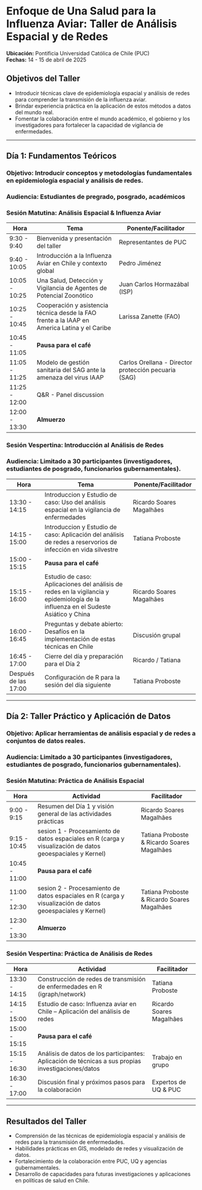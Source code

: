 # Enfoque de Una Salud para la Influenza Aviar: Taller de Análisis Espacial y de Redes

**Ubicación:** Pontificia Universidad Católica de Chile (PUC)  
**Fechas:** 14 - 15 de abril de 2025  

## Objetivos del Taller
- Introducir técnicas clave de epidemiología espacial y análisis de redes para comprender la transmisión de la influenza aviar.
- Brindar experiencia práctica en la aplicación de estos métodos a datos del mundo real.
- Fomentar la colaboración entre el mundo académico, el gobierno y los investigadores para fortalecer la capacidad de vigilancia de enfermedades.

---

## **Día 1: Fundamentos Teóricos**
### **Objetivo:** Introducir conceptos y metodologías fundamentales en epidemiología espacial y análisis de redes.  
### **Audiencia:** Estudiantes de pregrado, posgrado, académicos

### **Sesión Matutina: Análisis Espacial & Influenza Aviar**  
| Hora  | Tema | Ponente/Facilitador |
|-----------|------------------------------|----------------------|
| 9:30 - 9:40  | Bienvenida y presentación del taller | Representantes de PUC |
| 9:40 - 10:05  | Introducción a la Influenza Aviar en Chile y contexto global | Pedro Jiménez |
| 10:05 - 10:25  | Una Salud, Detección y Vigilancia de Agentes de Potencial Zoonótico | Juan Carlos Hormazábal (ISP) |
| 10:25 - 10:45  | Cooperación y asistencia técnica desde la FAO frente a la IAAP en America Latina y el Caribe | Larissa Zanette (FAO)|
| 10:45 - 11:05  | **Pausa para el café** |  |
| 11:05 - 11:25  | Modelo de gestión sanitaria del SAG ante la amenaza del virus IAAP | Carlos Orellana - Director protección pecuaria (SAG) |
| 11:25 - 12:00  | Q&R - Panel discussion |
| 12:00 - 13:30  | **Almuerzo** |  |

### **Sesión Vespertina: Introducción al Análisis de Redes**  
### **Audiencia:** Limitado a 30 participantes (investigadores, estudiantes de posgrado, funcionarios gubernamentales).  
| Hora  | Tema | Ponente/Facilitador |
|-----------|------------------------------|----------------------|
| 13:30 - 14:15  | Introduccion y Estudio de caso: Uso del análisis espacial en la vigilancia de enfermedades | Ricardo Soares Magalhães |
| 14:15 - 15:00  | Introduccion y Estudio de caso: Aplicación del análisis de redes a reservorios de infección en vida silvestre | Tatiana Proboste |
| 15:00 - 15:15  | **Pausa para el café** |  |
| 15:15 - 16:00  | Estudio de caso: Aplicaciones del análisis de redes en la vigilancia y epidemiología de la influenza en el Sudeste Asiático y China | Ricardo Soares Magalhães |
| 16:00 - 16:45  | Preguntas y debate abierto: Desafíos en la implementación de estas técnicas en Chile | Discusión grupal |
| 16:45 - 17:00  | Cierre del día y preparación para el Día 2 | Ricardo / Tatiana |
| Después de las 17:00 | Configuración de R para la sesión del día siguiente | Tatiana Proboste |

---

## **Día 2: Taller Práctico y Aplicación de Datos**
### **Objetivo:** Aplicar herramientas de análisis espacial y de redes a conjuntos de datos reales.  
### **Audiencia:** Limitado a 30 participantes (investigadores, estudiantes de posgrado, funcionarios gubernamentales).  

### **Sesión Matutina: Práctica de Análisis Espacial**  
| Hora  | Actividad | Facilitador |
|-----------|------------------------------|----------------------|
| 9:00 - 9:15  | Resumen del Día 1 y visión general de las actividades prácticas | Ricardo Soares Magalhães |
| 9:15 - 10:45  | sesion 1 - Procesamiento de datos espaciales en R (carga y visualización de datos geoespaciales y Kernel) | Tatiana Proboste & Ricardo Soares Magalhães
| 10:45 - 11:00  | **Pausa para el café** | 
| 11:00 - 12:30  | sesion 2 -  Procesamiento de datos espaciales en R (carga y visualización de datos geoespaciales y Kernel)  | Tatiana Proboste & Ricardo Soares Magalhães
| 12:30 - 13:30  | **Almuerzo** |  

### **Sesión Vespertina: Práctica de Análisis de Redes**  
| Hora  | Actividad | Facilitador |
|-----------|------------------------------|----------------------|
| 13:30 - 14:15  | Construcción de redes de transmisión de enfermedades en R (igraph/network) | Tatiana Proboste |
| 14:15 - 15:00  | Estudio de caso: Influenza aviar en Chile – Aplicación del análisis de redes | Ricardo Soares Magalhães |
| 15:00 - 15:15  | **Pausa para el café** |  |
| 15:15 - 16:30  | Análisis de datos de los participantes: Aplicación de técnicas a sus propias investigaciones/datos | Trabajo en grupo |
| 16:30 - 17:00  | Discusión final y próximos pasos para la colaboración | Expertos de UQ & PUC |

---

## **Resultados del Taller**
- Comprensión de las técnicas de epidemiología espacial y análisis de redes para la transmisión de enfermedades.
- Habilidades prácticas en GIS, modelado de redes y visualización de datos.
- Fortalecimiento de la colaboración entre PUC, UQ y agencias gubernamentales.
- Desarrollo de capacidades para futuras investigaciones y aplicaciones en políticas de salud en Chile.
